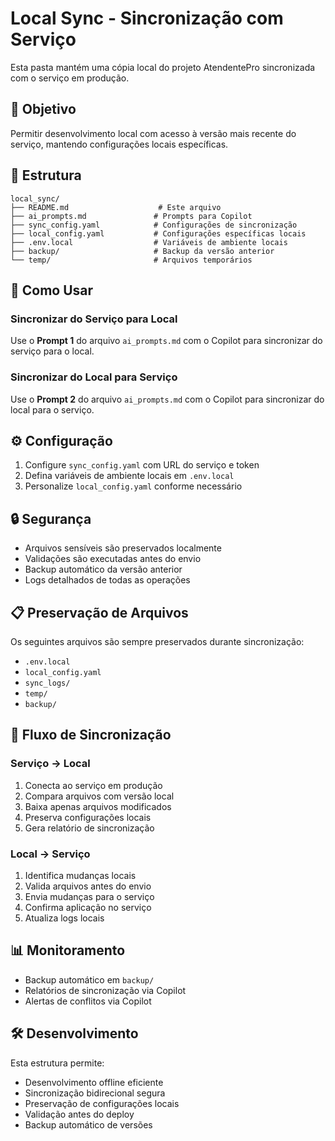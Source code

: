 # Local Sync - Sincronização com Serviço

Esta pasta mantém uma cópia local do projeto AtendentePro sincronizada com o serviço em produção.

## 🎯 Objetivo

Permitir desenvolvimento local com acesso à versão mais recente do serviço, mantendo configurações locais específicas.

## 📂 Estrutura

```
local_sync/
├── README.md                    # Este arquivo
├── ai_prompts.md               # Prompts para Copilot
├── sync_config.yaml            # Configurações de sincronização
├── local_config.yaml           # Configurações específicas locais
├── .env.local                  # Variáveis de ambiente locais
├── backup/                     # Backup da versão anterior
└── temp/                       # Arquivos temporários
```

## 🚀 Como Usar

### Sincronizar do Serviço para Local
Use o **Prompt 1** do arquivo `ai_prompts.md` com o Copilot para sincronizar do serviço para o local.

### Sincronizar do Local para Serviço
Use o **Prompt 2** do arquivo `ai_prompts.md` com o Copilot para sincronizar do local para o serviço.

## ⚙️ Configuração

1. Configure `sync_config.yaml` com URL do serviço e token
2. Defina variáveis de ambiente locais em `.env.local`
3. Personalize `local_config.yaml` conforme necessário

## 🔒 Segurança

- Arquivos sensíveis são preservados localmente
- Validações são executadas antes do envio
- Backup automático da versão anterior
- Logs detalhados de todas as operações

## 📋 Preservação de Arquivos

Os seguintes arquivos são sempre preservados durante sincronização:
- `.env.local`
- `local_config.yaml`
- `sync_logs/`
- `temp/`
- `backup/`

## 🔄 Fluxo de Sincronização

### Serviço → Local
1. Conecta ao serviço em produção
2. Compara arquivos com versão local
3. Baixa apenas arquivos modificados
4. Preserva configurações locais
5. Gera relatório de sincronização

### Local → Serviço
1. Identifica mudanças locais
2. Valida arquivos antes do envio
3. Envia mudanças para o serviço
4. Confirma aplicação no serviço
5. Atualiza logs locais

## 📊 Monitoramento

- Backup automático em `backup/`
- Relatórios de sincronização via Copilot
- Alertas de conflitos via Copilot

## 🛠️ Desenvolvimento

Esta estrutura permite:
- Desenvolvimento offline eficiente
- Sincronização bidirecional segura
- Preservação de configurações locais
- Validação antes do deploy
- Backup automático de versões
